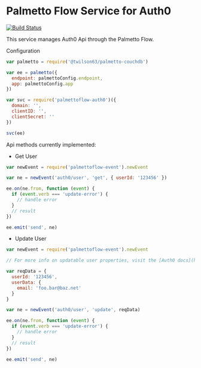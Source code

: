 # Palmetto Flow Service for Auth0

[![Build Status](https://travis-ci.org/twilson63/palmettoflow-auth0-svc.svg?branch=master)](https://travis-ci.org/twilson63/palmettoflow-auth0-svc)

This service manages Auth0 Api through the Palmetto Flow.

Configuration

``` js
var palmetto = require('@twilson63/palmetto-couchdb')

var ee = palmetto({
  endpoint: palmettoConfig.endpoint,
  app: palmettoConfig.app
})

var svc = require('palmettoflow-auth0')({
  domain: '',
  clientID: '',
  clientSecret: ''
})

svc(ee)
```

Api methods currently implemented:

* Get User

``` js
var newEvent = require('palmettoflow-event').newEvent

var ne = newEvent('auth0/user', 'get', { userId: '123456' })

ee.on(ne.from, function (event) {
  if (event.verb === 'update-error') {
    // handle error
  }
  // result
})

ee.emit('send', ne)
```


* Update User

``` js
var newEvent = require('palmettoflow-event').newEvent

// For more info on updatable user properties, visit the [Auth0 docs](https://auth0.com/docs/api/v2#!/Users/patch_users_by_id)

var reqData = {
  userId: '123456',
  userData: {
    email: 'foo.bar@baz.net'
  }
}

var ne = newEvent('auth0/user', 'update', reqData)

ee.on(ne.from, function (event) {
  if (event.verb === 'update-error') {
    // handle error
  }
  // result
})

ee.emit('send', ne)
```

